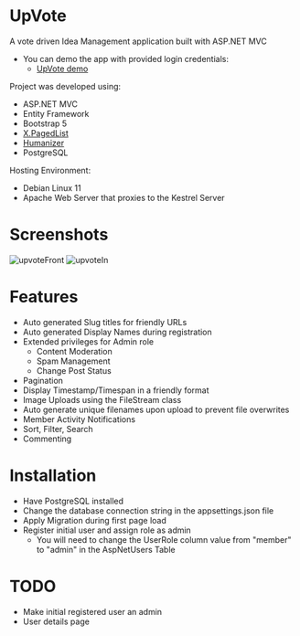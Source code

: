 # UpVote
A vote driven Idea Management application built with ASP.NET MVC
- You can demo the app with provided login credentials:
  - [UpVote demo](http://upvote.samphal.com)

Project was developed using:
- ASP.NET MVC
- Entity Framework
- Bootstrap 5
- [X.PagedList](https://github.com/dncuug/X.PagedList)
- [Humanizer](https://github.com/Humanizr/Humanizer)
- PostgreSQL

Hosting Environment:
- Debian Linux 11
- Apache Web Server that proxies to the Kestrel Server

# Screenshots
![upvoteFront](https://user-images.githubusercontent.com/111925825/210673837-baffb70d-300f-4321-b68c-5590e0ad4d13.jpg)
![upvoteIn](https://user-images.githubusercontent.com/111925825/210673839-8e9c9fc9-72a5-4e65-a2d5-deb40d813f6a.jpg)

# Features
- Auto generated Slug titles for friendly URLs
- Auto generated Display Names during registration
- Extended privileges for Admin role 
  - Content Moderation
  - Spam Management
  - Change Post Status
- Pagination
- Display Timestamp/Timespan in a friendly format
- Image Uploads using the FileStream class
- Auto generate unique filenames upon upload to prevent file overwrites
- Member Activity Notifications
- Sort, Filter, Search
- Commenting

# Installation
- Have PostgreSQL installed
- Change the database connection string in the appsettings.json file
- Apply Migration during first page load
- Register initial user and assign role as admin
  - You will need to change the UserRole column value from "member" to "admin" in the AspNetUsers Table
  
 # TODO
 - Make initial registered user an admin
 - User details page
